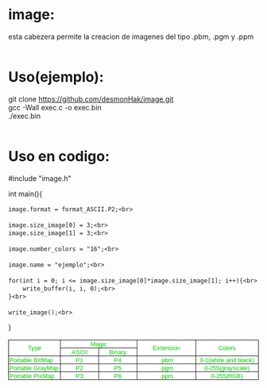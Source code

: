 # image:
esta cabezera permite la creacion de imagenes del tipo .pbm, .pgm y .ppm<br>
<br>
# Uso(ejemplo):<br>
git clone https://github.com/desmonHak/image.git<br>
gcc -Wall exec.c -o exec.bin<br>
./exec.bin<br>
<br>
# Uso en codigo:<br>
#include "image.h"<br>

int main(){<br>

    image.format = format_ASCII.P2;<br>
    
    image.size_image[0] = 3;<br>
    image.size_image[1] = 3;<br>

    image.number_colors = "16";<br>

    image.name = "ejemplo";<br>

    for(int i = 0; i <= image.size_image[0]*image.size_image[1]; i++){<br>
        write_buffer(i, i, 0);<br>
    }<br>

    write_image();<br>

}<br>
<br>
 ![Alt text](https://github.com/desmonHak/image/blob/main/68747470733a2f2f6d656469612e6765656b73666f726765656b732e6f72672f77702d636f6e74656e742f75706c6f6164732f6e657470626d2e706e67?raw=true) 
